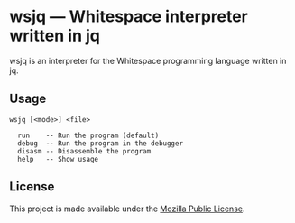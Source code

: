 # wsjq — Whitespace interpreter written in jq

wsjq is an interpreter for the Whitespace programming language written
in jq.

## Usage

    wsjq [<mode>] <file>

      run    -- Run the program (default)
      debug  -- Run the program in the debugger
      disasm -- Disassemble the program
      help   -- Show usage

## License

This project is made available under the
[Mozilla Public License](https://mozilla.org/MPL/2.0/).
